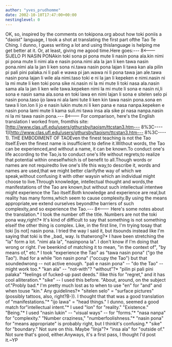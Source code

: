 ```yaml
---
author: "yves_prudhomme"
date: 2002-10-10T17:47:00+00:00
nestinglevel: 0
---
```

OK, so, inspired by the comments on tokipona.org about how toki poniis a "daoist" language, I took a shot at translating the first part ofthe Tao Te Ching. I dunno, I guess writing a lot and using thislanguage is helping me get better at it. Or, at least, giving me agood time.Here goes:---
8<---
SIJELO PI NASIN PONAkin toki sona pi pona mute li nasin pona ala.kin nimi pi pona mute li nimi ala e nasin pona.nimi ala la jan li ken tawa nasin pona.nimi ala la jan li ken sona ni.tawa nasin pona lajan li tawa kan ala pilin pi pali pini palaka.ni li pali e wawa pi jan.wawa ni li pona tawa jan ale.tawa nasin pona lajan li wile ala nimi.taso toki e ni la jan li kepeken e nimi.nasin ni la mi mute li ken toki pona sike ni.nasin ni la mi mute li toki nasa ala.nasin sama ala la jan li ken wile tawa.kepeken nimi la mi mute li sona e nasin ni,li sona e nasin sama ala.sona en toki lawa en nimi lajan li sona e sitelen selo pi nasin pona.taso ijo lawa ni ala lami tute li ken kin tawa nasin pona.sona en tawa li lon.lon li jo e nasin lukin mute.ni li ken pana e nasa nanpa.kepeken e nasin pona lami mute li kama suli.mi tawa insa ala sike pi nasa nanpa.nasin ni la mi tawa nasin pona.---
8<---
For comparison, here's the English translation I worked from, fromthis site:[http://www.clas.ufl.edu/users/gthursby/taoism/ttcstan3.htm---
8%3C----
1](http://www.clas.ufl.edu/users/gthursby/taoism/ttcstan3.htm---
8%3C----
1). THE EMBODIMENT OF TAOEven the finest teaching is not the Tao itself.Even the finest name is insufficient to define it.Without words, the Tao can be experienced,and without a name, it can be known.To conduct one's life according to the Tao,is to conduct one's life without regrets;to realize that potential within oneselfwhich is of benefit to all.Though words or names are not requiredto live one's life this way,to describe it, words and names are used,that we might better clarifythe way of which we speak,without confusing it with other waysin which an individual might choose to live.Through knowledge, intellectual thought and words,the manifestations of the Tao are known,but without such intellectual intentwe might experience the Tao itself.Both knowledge and experience are real,but reality has many forms,which seem to cause complexity.By using the means appropriate,we extend ourselves beyondthe barriers of such complexity,and so experience the Tao.---
8<---
Here's some notes about the translation.\* I took the number off the title. Numbers are not the toki pona way,right?\* It's kind of difficult to say that something is not something elseif the other thing is complex. Like, in the first line, I'm trying tosay that toki \[is not\] nasin pona. I tried the way I said it, but itsounds instead like I'm saying that toki is the \_bad\_ way. Is thatwrong?\* I have been stretching the "la" form a lot. "nimi ala la", "nasinpona la". I don't know if I'm doing that wrong or right. I've beenkind of matching it to mean, "in the context of", "by means of," etc.\* I took "experience the Tao" as "tawa nasin pona" ("go the Tao"). Ihad for a while "lon nasin pona" ("occupy the Tao") but that soundedwrong --
 not active enough. "pali e nasin pona" --
 "do the Tao" --
might work too.\* "kan ala" --
 "not-with"? "without"?\* "pilin pi pali pini palaka" "feelings of fucked-up past deeds." Ilike this for "regret," and it has cool alliteration.\* "sike" --
 I used this before. "About, around, on the subject of."Probly bad.\* I'm pretty much lost as to when to use "en" for "and" and when touse "kin." Any guidelines?\* "sitelen selo" = "surface pictures" (possibly tattoos, also, right?B-)). I thought that that was a good translation of "manifestations."\* "ijo lawa" = "head things." I dunno, seemed a good match for"intellectual intent."\* I used "lon" for "reality." "Existence." "Being."\* I used "nasin lukin" --
 "visual ways" --
 for "forms."\* "nasa nanpa" for "complexity." "Number craziness," "numberfoolishness."\* "nasin pona" for "means appropriate" is probably right, but I thinkit's confusing.\* "sike" for "boundary." Not sure on this. Maybe "linja"?\* "insa ala" for "outside of." Not sure that's good, either.Anyways, it's a first pass, I thought I'd post it.~YP